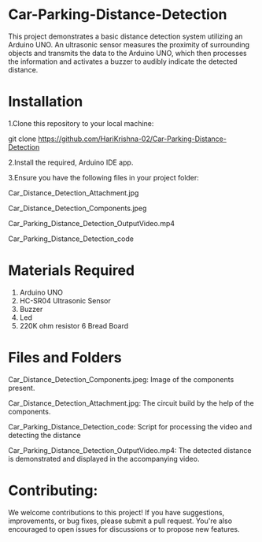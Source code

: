# Car-Parking-Distance-Detection

This project demonstrates a basic distance detection system utilizing an Arduino UNO. An ultrasonic sensor measures the proximity of surrounding objects and transmits the data to the Arduino UNO, which then processes the information and activates a buzzer to audibly indicate the detected distance.

# Installation

1.Clone this repository to your local machine:

 git clone https://github.com/HariKrishna-02/Car-Parking-Distance-Detection

2.Install the required, Arduino IDE app.

3.Ensure you have the following files in your project folder:

Car_Distance_Detection_Attachment.jpg

Car_Distance_Detection_Components.jpeg

Car_Parking_Distance_Detection_OutputVideo.mp4

Car_Parking_Distance_Detection_code

# Materials Required

1. Arduino UNO
2. HC-SR04 Ultrasonic Sensor
3. Buzzer
4. Led
5. 220K ohm resistor
6 Bread Board

# Files and Folders

Car_Distance_Detection_Components.jpeg: Image of the components present.

Car_Distance_Detection_Attachment.jpg: The circuit build by the help of the components.

Car_Parking_Distance_Detection_code: Script for processing the video and detecting the distance

Car_Parking_Distance_Detection_OutputVideo.mp4: The detected distance is demonstrated and displayed in the accompanying video.

# Contributing:

We welcome contributions to this project! If you have suggestions, improvements, or bug fixes, please submit a pull request. You're also encouraged to open issues for discussions or to propose new features.
